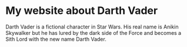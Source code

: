 # My website about Darth Vader
Darth Vader is a fictional character in Star Wars. His real name is Anikin Skywalker but he has lured by the dark side of the Force and becomes a Sith Lord with the new name Darth Vader.
